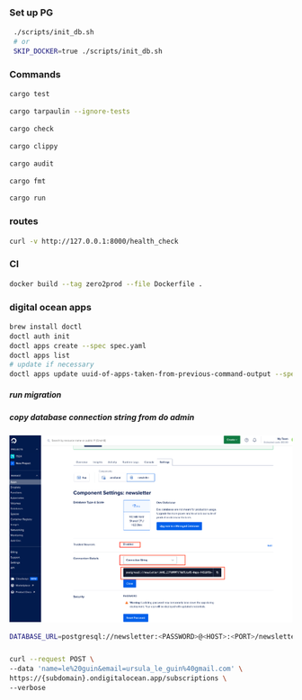 
### Set up PG
```bash
 ./scripts/init_db.sh  
 # or
 SKIP_DOCKER=true ./scripts/init_db.sh 
```

### Commands

```bash
cargo test
```

```bash
cargo tarpaulin --ignore-tests
```

```bash
cargo check
```

```bash
cargo clippy
```

```bash
cargo audit
```

```bash
cargo fmt
```

```bash
cargo run
```


### routes
```bash
curl -v http://127.0.0.1:8000/health_check
```


### CI
```bash
docker build --tag zero2prod --file Dockerfile .
```


### digital ocean apps
```bash
brew install doctl
doctl auth init
doctl apps create --spec spec.yaml
doctl apps list
# update if necessary
doctl apps update uuid-of-apps-taken-from-previous-command-output --spec=spec.yaml
```

##### run migration
##### copy database connection string from do admin
![digital ocean admin preview](readme_do_admin_preview.png)
```bash
DATABASE_URL=postgresql://newsletter:<PASSWORD>@<HOST>:<PORT>/newsletter?sslmode=require sqlx migrate run 
```

#####
```bash
curl --request POST \
--data 'name=le%20guin&email=ursula_le_guin%40gmail.com' \
https://{subdomain}.ondigitalocean.app/subscriptions \
--verbose

```